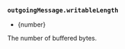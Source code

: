 ### `outgoingMessage.writableLength`

<!-- YAML
added: v12.9.0
-->

* {number}

The number of buffered bytes.
